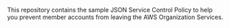 This repository contains the sample JSON Service Control Policy to help you prevent member accounts from leaving the AWS Organization Services.
